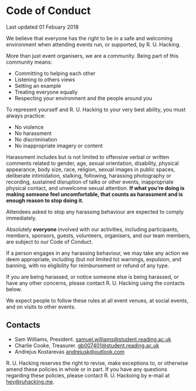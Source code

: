 # Code of Conduct

Last updated 01 Febuary 2018

We believe that everyone has the right to be in a safe and welcoming environment when attending events run, or supported, by R. U. Hacking. 

More than just event organisers, we are a community. Being part of this community means: 

* Committing to helping each other
* Listening to others views
* Setting an example
* Treating everyone equally
* Respecting your environment and the people around you

To represent yourself and R. U. Hacking to your very best ability, you must always practice:

* No violence
* No harassment
* No discrimination
* No inappropriate imagery or content

Harassment includes but is not limited to offensive verbal or written comments related to gender, age, sexual orientation, disability, physical appearance, body size, race, religion, sexual images in public spaces, deliberate intimidation, stalking, following, harassing photography or recording, sustained disruption of talks or other events, inappropriate physical contact, and unwelcome sexual attention. **If what you’re doing is making someone feel uncomfortable, that counts as harassment and is enough reason to stop doing it.**

Attendees asked to stop any harassing behaviour are expected to comply immediately. 

Absolutely **everyone** involved with our activities, including participants, members, sponsors, guests, volunteers, organisers, and our team members, are subject to our Code of Conduct. 

If a person engages in any harassing behaviour, we may take any action we deem appropriate, including (but not limited to) warnings, expulsion, and banning, with no eligibility for reimbursement or refund of any type. 

If you are being harassed, or notice someone else is being harassed, or have any other concerns, please contact R. U. Hacking using the contacts below. 

We expect people to follow these rules at all event venues, at social events, and on visits to other events. 

## Contacts
* Sam Williams, President. samuel.williams@student.reading.ac.uk
* Charlie Cooke, Treasurer. gb007401@student.reading.ac.uk
* Andrejus Kostarevas andrejusk@outlook.com

R. U. Hacking reserves the right to revise, make exceptions to, or otherwise amend these policies in whole or in part. If you have any questions regarding these policies, please contact R. U. Hackoing by e-mail at hey@ruhacking.me.



